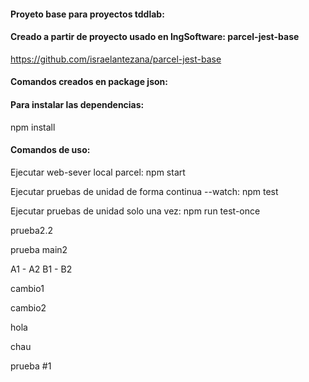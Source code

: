 #### Proyeto base para proyectos tddlab:

#### Creado a partir de proyecto usado en IngSoftware: parcel-jest-base

https://github.com/israelantezana/parcel-jest-base

#### Comandos creados en package json:

#### Para instalar las dependencias:

npm install

#### Comandos de uso:

Ejecutar web-sever local parcel:
npm start

Ejecutar pruebas de unidad de forma continua --watch:
npm test

Ejecutar pruebas de unidad solo una vez:
npm run test-once

prueba2.2

prueba main2

A1 - A2
B1 - B2

cambio1

cambio2

hola

chau


prueba #1